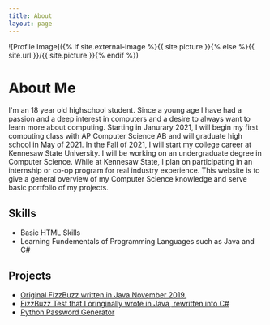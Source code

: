 ```yaml
---
title: About
layout: page
---
```

![Profile Image]({% if site.external-image %}{{ site.picture }}{% else %}{{ site.url }}/{{ site.picture }}{% endif %})

<h1>About Me</h1>

<p>I'm an 18 year old highschool student. Since a young age I have had a passion and a deep interest in computers and a desire to always want to learn more about computing. Starting in Janurary 2021, I will begin my first computing class with AP Computer Science AB and will graduate high school in May of 2021. In the Fall of 2021, I will start my college career at Kennesaw State University. I will be working on an undergraduate degree in Computer Science. While at Kennesaw State, I plan on participating in an internship or co-op program for real industry experience. This website is to give a general overview of my Computer Science knowledge and serve basic portfolio of my projects.</p>
                
    

<h2>Skills</h2>

<ul class="skill-list">
	<li>Basic HTML Skills</li>
	<li>Learning Fundementals of Programming Languages such as Java and C#</li>
	
</ul>

<h2>Projects</h2>

<ul>
	<li><a href="https://github.com/TreyBMorris/FizzBuzz">Original FizzBuzz written in Java November 2019.</a></li>
	<li><a href="https://github.com/TreyBMorris/FizzBuzzCSharp">FizzBuzz Test that I oringinally wrote in Java, rewritten into C#</a></li>
	<li><a href="https://github.com/TreyBMorris/PythonPasswordGenerator">Python Password Generator</a></li>
	
</ul>

